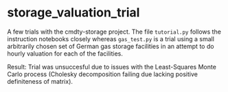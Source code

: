 # storage_valuation_trial

A few trials with the cmdty-storage project. The file `tutorial.py` follows the instruction notebooks closely whereas `gas_test.py` is a trial using a small arbitrarily chosen set of German gas storage facilities in an attempt to do hourly valuation for each of the facilities.

Result: Trial was unsuccesful due to issues with the Least-Squares Monte Carlo process (Cholesky decomposition failing due lacking positive definiteness of matrix).
